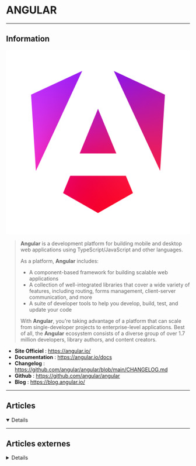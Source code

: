 # ANGULAR
----

## <i class="fa-solid fa-hashtag"></i> Information

![Logo](../../_media/developpement/angular/angular_logo.png ':size=x250 :no-zoom')


> <i class="fa-solid fa-quote-left"></i> **Angular** is a development platform for building mobile and desktop web applications using TypeScript/JavaScript and other languages. 
>
> As a platform, **Angular** includes:
>
> - A component-based framework for building scalable web applications
> - A collection of well-integrated libraries that cover a wide variety of features, including routing, forms management, client-server communication, and more
> - A suite of developer tools to help you develop, build, test, and update your code
>
> With **Angular**, you're taking advantage of a platform that can scale from single-developer projects to enterprise-level applications. Best of all, the **Angular** ecosystem consists of a diverse group of over 1.7 million developers, library authors, and content creators. <i class="fa-solid fa-quote-left fa-rotate-180"></i>


- <i class="fa-solid fa-globe"></i> **Site Officiel** : https://angular.io/
- <i class="fa-solid fa-book"></i> **Documentation** : https://angular.io/docs
- <i class="fa-solid fa-file-circle-question"></i> **Changelog** : https://github.com/angular/angular/blob/main/CHANGELOG.md
- <i class="fa-brands fa-github"></i> **Github** : https://github.com/angular/angular
- <i class="fab fa-blogger-b"></i> **Blog** : https://blog.angular.io/

---

## <i class="fa-regular fa-newspaper"></i> Articles

<details open>

</details>

----

## <i class="fa-solid fa-glasses"></i> Articles externes

<details>

- [Angular Design Patterns: Factory Pattern](https://vugar-005.medium.com/angular-design-patterns-factory-pattern-f72fcbfb60b8)
- [Angular — things I immediately do when create a new application](https://medium.com/nerd-for-tech/angular-things-i-immediately-do-when-create-a-new-application-635a740b7027)
- [Angular: DON'T Call Functions Inside The Template Anymore](https://javascript.plainenglish.io/angular-dont-call-a-function-inside-the-template-anymore-e74ebf499bb8)
- [How Micro Frontend changes the Future of Angular?](https://itnext.io/how-micro-frontend-changes-the-future-of-angular-bb4deb2cfdad)
- [Real-Time Charts with Plotly.js in Angular](https://javascript.plainenglish.io/real-time-charts-with-plotly-js-in-angular-4a46c4c56eb5)
- [[Angular] Must-have Utils to Improve your code](https://kelly-kh-woo.medium.com/angular-must-have-utils-to-improve-your-code-2b355bebe6f2)
- [Angular — Micro-Frontend](https://blog.devgenius.io/angular-micro-frontend-4dad619c4277)
- [Angular Authentication: Best Practices](https://nikosanif.medium.com/angular-authentication-best-practices-c9ae090f1bc0)
- [An Introduction to Angular](https://www.makeuseof.com/introduction-to-angular/)
- [Angular: DON'T Call Functions Inside The Template Anymore](https://javascript.plainenglish.io/angular-dont-call-a-function-inside-the-template-anymore-e74ebf499bb8)
- [8 Details That Make Angular the Favorite Web Development Framework](https://dzone.com/articles/8-details-that-make-angular-the-favorite-web-dev)
- [Top Reasons to Go for Angular Development Services](https://dzone.com/articles/top-reasons-to-go-for-angular-development-servic)
- [Testing Angular Components With @Input()](https://betterprogramming.pub/testing-angular-components-with-input-3bd6c07cfaf6)
- [Token-based Security: Angular Applications - Part 1](https://dzone.com/articles/token-based-security-angular-applications-part-1)
- [How to Install AngularJS on AlmaLinux 8](https://www.howtoforge.com/how-to-install-angularjs-on-almalinux-8/)
- [Angular has finally its own devTools extension!](https://levelup.gitconnected.com/angular-has-finally-its-own-devtools-extension-d382af9cd60c)
- [Reactive Forms #1 Inputs architecture in angular](https://medium.com/geekculture/reactive-forms-1-inputs-architecture-in-angular-b711f5509fdf)
- [Angular Routing Guide: How to Optimize App Navigation](https://medium.com/geekculture/angular-routing-guide-how-to-optimize-app-navigation-50ba5882f577)
- [Angular Tutorial: Getting Started With Angular 2+](https://medium.com/geekculture/angular-tutorial-getting-started-with-angular-2-f196fc40e25e)
- [Top 45 AngularJS Interview Questions, With Some Answers](https://betterprogramming.pub/top-45-angularjs-interview-questions-with-some-answers-90489817677c)
- [Getting Started With Angular Using the Angular CLI](https://www.digitalocean.com/community/tutorials/getting-started-with-angular-using-the-angular-cli)
- [How to Run Angular Apps Using Angular CLI and PM2](https://www.tecmint.com/create-and-run-angular-apps-using-angular-cli-and-pm2/)
- [How to Install Angular CLI on CentOS 8](https://www.howtoforge.com/how-to-install-angular-cli-on-centos-8/)
- [Environment-Agnostic Front End](https://blog.ippon.fr/2021/01/11/environment-agnostic-front-end/)
- [Compiler un front Angular variabilisé comme un chef](https://blog.octo.com/compiler-un-front-angular-variabilise-comme-un-chef/)
- [Angular Component Communication](https://dzone.com/articles/angular-component-communication)
- [Angular Basics: Refresh an Angular Component without reloading the same Component](https://dzone.com/articles/refresh-angular-component-without-reload-or-naviga)
- [5 User Interface Frameworks in AngularJS for Web App Development](https://dzone.com/articles/5-user-interface-frameworks-in-angularjs-for-web-a)
- [Comment utiliser les paramètres de requête dans Angular](https://www.digitalocean.com/community/tutorials/angular-query-parameters-fr)
- [Comment utiliser ViewChild dans Angular pour accéder à un composant enfant, à une directive ou un élément DOM](https://www.digitalocean.com/community/tutorials/angular-viewchild-access-component-fr)
- [How to install Angular on Ubuntu 20.04 LTS](https://www.howtoforge.com/how-to-install-angular-on-ubuntu-2004/)
- [Detect Responsive Screen Sizes in Angular](https://www.digitalocean.com/community/tutorials/detect-responsive-screen-sizes-in-angular)
- [Using Sass with the Angular CLI](https://www.digitalocean.com/community/tutorials/using-sass-with-the-angular-cli)
- [Angular - Shortcut to Importing Styles Files in Components](https://www.digitalocean.com/community/tutorials/angular-shortcut-to-importing-styles-files-in-components)
- [Testing Angular with Jasmine and Karma (Part 1)](https://www.digitalocean.com/community/tutorials/testing-angular-with-jasmine-and-karma-part-1)
- [3 Ways to Pass Async Data to Angular 2- Child Components](https://www.digitalocean.com/community/tutorials/3-ways-to-pass-async-data-to-angular-2-child-components)
- [9 reasons I upgraded from AngularJS to Angular](https://opensource.com/article/20/8/upgrade-angular)
- [Creating an Angular Web App in 1 second](https://dzone.com/articles/creating-an-angular-web-app-in-1-second)
- [How to Dockerize Angular App?](https://dzone.com/articles/how-to-dockerize-angular-app)
- [Angular Tree Table](https://dzone.com/articles/angular-tree-table)
- [How to Implement File Upload in Angular](https://dzone.com/articles/how-to-implement-file-upload-in-angular)
- [Angular: Advanced Tips and Best Practices for Experts and Beginners](https://dzone.com/articles/angular-advance-tips-amp-best-practices-for-expert)
- [Angular Basics: Inject a Service/DI With Constructor in the Main.ts File](https://dzone.com/articles/angular-basics-easy-way-to-inject-a-servicedi-with)
- [4 Common Bugs in Angular (and How to Fix Them)](https://dzone.com/articles/4-common-bugs-in-angular-and-how-to-fix-them)
- [Angular Logging and Log-Back](https://dzone.com/articles/angular-logging-and-log-back)
- [Angular Router: Using Route Guards](https://dzone.com/articles/angular-router-using-route-guards)
- [Ngx-Bootstrap DateRange Picker and Date Picker](https://dzone.com/articles/ngx-bootstrap-daterange-picker-and-date-picker)
- [Handling Property Changes Using Decorator - an Alternative to ngOnChanges](https://dzone.com/articles/handling-property-changes-using-decorator-an-alter)
- [Create Progress Bar Using Ngx-Bootstrap In Angular 8](https://dzone.com/articles/create-progress-bar-using-ngx-bootstrap-in-angular)
- [Deploy Your Angular App on GitHub Pages](https://dzone.com/articles/deploy-angular-app-on-github-pages)
- [Building a Progressive Web Application with Angular](https://opensourceforu.com/2020/01/building-a-progressive-web-application-with-angular/)
- [How to Convert an Angular App into a PWA](https://opensourceforu.com/2020/03/how-to-convert-an-angular-app-into-a-pwa/)
- [Building Framework-agnostic Web Components in Angular](https://opensourceforu.com/2020/03/building-framework-agnostic-web-components-in-angular/)
- [How to Use Bootstrap to Build Beautiful Angular Apps](https://dzone.com/articles/how-to-use-bootstrap-to-build-beautiful-angular-ap)
- [Angular Logging and Log-Back](https://dzone.com/articles/angular-logging-and-log-back)
- [La base de code de vos applications Angular toujours bien formatée avec Prettier](https://blog.xebia.fr/2019/10/22/la-base-de-code-de-vos-applications-angular-toujours-bien-formatee-avec-prettier-2/)
- [How to integrate a Medium editor in Angular 8](https://hub.packtpub.com/how-to-integrate-a-medium-editor-in-angular-8/)
- [Tutorial: Connect Your Angular App to MySQL](https://dzone.com/articles/tutorial-connect-your-angular-app-to-mysql)
- [Create Charts in an Angular 7 Application Using Chart.js](https://dzone.com/articles/create-charts-in-angular-8-application-using-chart)
- [Deploy Your Angular App on GitHub Pages](https://dzone.com/articles/deploy-angular-app-on-github-pages)
- [ngRx With Redux in Angular](https://dzone.com/articles/ngrx-with-redux-in-angular)
- [Prevent Users From Losing Unsaved Data](https://dzone.com/articles/prevent-user-from-losing-unsaved-data-1)
- [Angular8 - PrimeNG Tutorial — Implement a Data Table Component](https://dzone.com/articles/angular8-primeng-tutorial-implement-data-table-com)
- [How To Copy Text to Clipboard Using Angular 8](https://dzone.com/articles/how-to-copy-text-to-clipboard-using-angular-8)
- [Angular Localization and Internationalization](https://dzone.com/articles/angular-localization-and-internationalization)
- [How to Install Angular CLI on Linux](https://www.tecmint.com/install-angular-cli-on-linux/)
- [How to Pack Angular 8 Applications on Regular War Files](https://dzone.com/articles/how-to-pack-angular-8-applications-on-regular-war)
- [Angular Basics: Refresh an Angular Component without reloading the same Component](https://dzone.com/articles/refresh-angular-component-without-reload-or-naviga)
- [Tutorial: Implement MongoDB to Your Angular App](https://dzone.com/articles/tutorial-implement-mongodb-to-your-angular-app)
- [Latest Features of Angular.js](https://dzone.com/articles/latest-features-of-angularjs)
- [Angular 4 – Gestion de l’authentification et des habilitations](https://blog.sodifrance.fr/angular-4-gestion-de-lauthentification-et-des-habilitations/)
- [Best Practices AngularJS](https://blog.sodifrance.fr/best-practices-angularjs/)
- [Protéger votre application Angular JS/Web API des bots !](https://blog.sodifrance.fr/proteger-votre-application-angular-jsweb-api-des-bots/)
- [Angular (Part 3/3) – Implémentation d’un front](https://blog.sodifrance.fr/angular-part-33-implementation-dun-front/)
- [Brancher bootstrap sur son application Angular (Part 2/3)](https://blog.sodifrance.fr/brancher-bootstrap-sur-son-application-angular/)
- [Créer rapidement une application Angular (Part1/3)](https://blog.sodifrance.fr/creer-rapidement-une-application-angular/)
- [Utiliser fullcalendar avec Angular 2](https://blog.sodifrance.fr/utiliser-fullcalendar-avec-angular-2/)
- [Dynamic tabs with Angular 6- and ng-bootstrap](https://technology.amis.nl/2019/07/05/dynamic-tabs-with-angular-6-and-ng-bootstrap/)
- [Angular Directives Tutorial](https://dzone.com/articles/angular-directives-1)
- [How to Enable Column Hiding in Ignite UI for Angular Grid](https://dzone.com/articles/how-to-enable-column-hiding-in-ignite-ui-for-angul)
- [Creating Resizable Columns in Angular 2](https://dzone.com/articles/creating-re-sizable-columns-in-angular-2)
- [FormBuilder in Angular 6](https://dzone.com/articles/formbuilder-in-angular-6)
- [The Challenge of the Commission Report](https://dzone.com/articles/the-challenge-of-the-commission-report)
- [Improve Front-End Performance Using Angular Change Detection Strategy](https://dzone.com/articles/improve-your-front-end-performance-by-multiple-tim)
- [Best of DZone: Angular Tutorials for Beginners and Experts Alike](https://dzone.com/articles/best-of-dzone-angular-tutorials-for-beginners-and)
- [Localization in Angular Using i18n Tools](https://dzone.com/articles/localization-in-angular-using-i18n-tools)
- [Don't Use Functions Inside Angular Templates and What to Use Instead](https://dzone.com/articles/why-we-shound-not-use-function-inside-angular-temp)
- [Don't Use Functions Inside Angular Templates and What to Use Instead](https://dzone.com/articles/why-we-shound-not-use-function-inside-angular-temp)
- [Improve Front-End Performance Using Angular Change Detection Strategy](https://dzone.com/articles/improve-your-front-end-performance-by-multiple-tim)
- [How to Modularize an Angular Application](https://dzone.com/articles/howto-modularize-an-angular-application-by-example)
- [Building A PWA Using Angular 6](https://www.smashingmagazine.com/2018/09/pwa-angular-6/)
- [How To Build A News Application With Angular 6 And Material Design](https://www.smashingmagazine.com/2018/10/news-application-with-angular-and-material-design/)
- [A Complete Guide To Routing In Angular](https://www.smashingmagazine.com/2018/11/a-complete-guide-to-routing-in-angular/)
- [Optimizing AngularJS: 1200ms to 35ms](https://dzone.com/articles/optimizing-angularjs-1200ms-to-35ms-scalyr-blog)
- [Tutorial: How a Web Application Can Consume Data From a Web API](https://dzone.com/articles/tutorial-how-a-web-application-can-consume-data-fr)
- [Create Stunning Charts With Angular 2](https://dzone.com/articles/create-stunning-charts-with-angular2)
- [Building an Angular 5 Application Step-By-Step](https://dzone.com/articles/building-angular5-application-step-by-step)
- [How to Consume a Web API Using Angular](https://dzone.com/articles/introduction-to-dotnet-core)
- [Building Applications With Angular Material](https://dzone.com/articles/building-applications-with-angular-material-1)
- [Creating a Front-End for Your User Profile Store With Angular and TypeScript](https://dzone.com/articles/creating-a-front-end-for-your-user-profile-store-w)
- [Kendo UI DevChat Recap: Responsive Dashboards With Angular and Bootstrap 4 [Video]](https://dzone.com/articles/kendo-ui-devchat-recap-responsive-dashboards-with)
- [Building a Web App With Angular From Scratch](https://dzone.com/articles/building-a-web-app-on-angular-2-from-scratch)
- [Creating Your First Angular 4 App Using Angular IDE](https://dzone.com/articles/creating-your-first-angular-4-app-using-angular-id-1)
- [Breakfast Boost Scheduled: Angular 2 In Action!](https://keyholesoftware.com/2016/07/21/breakfast-boost-angular-2/)
- [A Test-Driven Development Introduction to Angular 2](https://keyholesoftware.com/2016/05/16/test-driven-intro-angular2/)
- [Blind Date with AngularJS](https://keyholesoftware.com/2016/04/25/blind-date-with-angularjs/)
- [Setting Up Angular 2 MockBackend](https://keyholesoftware.com/2017/01/09/setting-up-angular-2-mockbackend/)
- [Learning Event Scheduled: Angular 2 In Action](https://keyholesoftware.com/2017/01/20/scheduled-angular-2-in-action/)
- [A Test-Driven Development Introduction to Angular 2 – Part 2](https://keyholesoftware.com/2017/02/01/test-driven-angular-2-part-2/)
- [Learning Angular C.R.U.D.](https://keyholesoftware.com/2017/02/27/learning-angular-crud/)
- [Getting Started With Angular CLI Commands](https://keyholesoftware.com/2017/04/24/getting-started-with-angular-cli-commands/)
- [Introduction to Angular 5](https://dzone.com/articles/introduction-to-angular-5)
- [Custom Error Handling for Angular](https://dzone.com/articles/custom-error-handling-for-angular)
- [Perform Conditional Validation With the valueChanges Method in Angular Reactive Forms](https://dzone.com/articles/how-to-do-conditional-validation-on-valuechanges-m)
- [Build an Angular App With User Management in 15 Mins](https://dzone.com/articles/build-an-angular-app-with-user-management-in-15-mins)
- [File Upload Using Angular4/Microservice](https://dzone.com/articles/file-upload-using-angular4microservice)
- [AngularJS, Basic to Expert: Day One](https://dzone.com/articles/angulajs-basic-to-expert-day-one)
- [AngularJS, Basic to Expert: Day Two](https://dzone.com/articles/angularjs-basic-to-expert-day-two)
- [Ignite UI for Angular Drawer Menu and Angular Routings](https://dzone.com/articles/ignite-ui-for-angular-drawer-menu-and-angular-rout)
- [Webinar Recap: Learning Advanced Angular Component Concepts [Video]](https://dzone.com/articles/webinar-recap-learning-advanced-angular-component)
- [Create an Angular 5 PWA With a Perfect Lighthouse Score](https://dzone.com/articles/angular5-pwa-with-perfect-100-lighthouse-points)
- [How to Deploy an Angular Application to GitHub](https://dzone.com/articles/how-to-deploy-an-angular-application-to-github)
- [Angular 1.6 With ECMAScript 6 Setup](https://dzone.com/articles/angular-16-with-ecma6-setup-amp-jwt-authentication)
- [Styling Components Angular 2](https://dzone.com/articles/styling-components-angular-2)
- [Validation Using Template-Driven Forms in Angular 5](https://dzone.com/articles/validation-using-template-driven-forms-in-angular)
- [Creating Our First Component in Angular 2](https://dzone.com/articles/creating-our-first-component-in-angular-2-1)
- [The Ultimate Angular CLI Reference Guide](https://www.sitepoint.com/ultimate-angular-cli-reference/)
- [Developing an Angular Application Using Redux for State Management](https://opensourceforu.com/2018/04/developing-an-angular-application-using-redux-for-state-management/)
- [Material Dashboard Using Angular 6](https://dzone.com/articles/material-dashboard-using-angular-6)
- [Top 10 Features of Angular 6.0](https://dzone.com/articles/top-10-features-of-angular-60)
- [Routing Angular : optimisez le rendu au changement de page](https://makina-corpus.com/blog/metier/2018/routing-angular-optimisez-le-rendu-au-changement-de-page)
- [How to setup Angular Universal](https://makina-corpus.com/blog/metier/2017/how-to-setup-angular-universal)
- [Create enterprise-grade Angular forms in TypeScript [Tutorial]](https://hub.packtpub.com/create-enterprise-grade-angular-forms-typescript-tutorial/)
- [Build user directory app with Angular [Tutorial]](https://hub.packtpub.com/build-user-directory-app-with-angular-tutorial/)
- [Getting started with Angular CLI and build your first Angular Component](https://hub.packtpub.com/angular-cli-build-angular-components/)
- [Everything new in Angular 6: Angular Elements, CLI commands and more](https://hub.packtpub.com/everything-new-in-angular-6-angular-elements-cli-commands-and-more/)
- [Angular 6, Part 3: Lifecycle of a Component](https://dzone.com/articles/angular-6-part-3-life-cycle-of-a-component)
- [Reactive Forms in Angular](https://dzone.com/articles/reactive-forms-in-angular)
- [Template-Driven Forms in Angular](https://dzone.com/articles/template-driven-forms-in-angular)
- [KeyValue Pipe in Angular 6.1](https://dzone.com/articles/keyvalue-pipe-in-angular-61)
- [Routing Angular : optimisez le rendu au changement de page](https://makina-corpus.com/blog/metier/2018/routing-angular-optimisez-le-rendu-au-changement-de-page)
- [Angular CLI 6.0.0](http://blog.ippon.fr/2018/05/16/angular-cli-6-0-0/)
- [Angular5, Firebase, Angularfire2 (vidéo)](http://blog.ippon.fr/2017/11/06/angular5-firebase-angularfire2/)
- [Setting up Jasmine for Unit Testing in Angular [Tutorial]](https://hub.packtpub.com/setting-up-jasmine-for-unit-testing-in-angular/)
- [Générer un projet Angular avec Angular-CLI](https://awesome-angular.developpez.com/tutoriels/generer-projet-angular-avec-angular-cli/)
- [CUCUMBER FOR ANGULAR](https://blog.eleven-labs.com/fr/cucumber-for-angular/)
- [Mettre en place Angular Universal avec Angular 6 et 7](https://makina-corpus.com/blog/metier/2018/mettre-en-place-angular-universal-avec-angular-6-angular-7)
- [Developing a PWA Using Angular 7](https://dzone.com/articles/developing-pwa-using-angular-7)

</details>